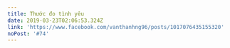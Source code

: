 ```yaml
---
title: Thước đo tình yêu
date: 2019-03-23T02:06:53.324Z
link: 'https://www.facebook.com/vanthanhng96/posts/1017076435155320'
noPost: '#74'
---
```


